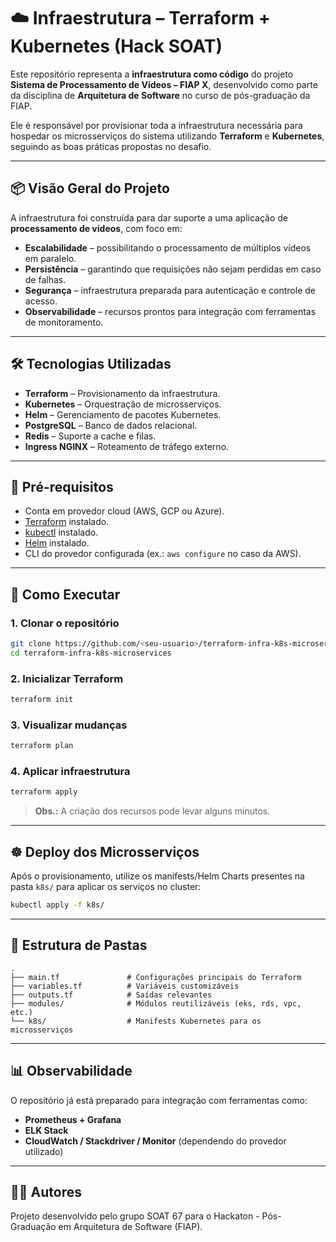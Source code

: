 # ☁️ Infraestrutura – Terraform + Kubernetes (Hack SOAT)

Este repositório representa a **infraestrutura como código** do projeto **Sistema de Processamento de Vídeos – FIAP X**, desenvolvido como parte da disciplina de **Arquitetura de Software** no curso de pós-graduação da FIAP.

Ele é responsável por provisionar toda a infraestrutura necessária para hospedar os microsserviços do sistema utilizando **Terraform** e **Kubernetes**, seguindo as boas práticas propostas no desafio.

---

## 📦 Visão Geral do Projeto

A infraestrutura foi construída para dar suporte a uma aplicação de **processamento de vídeos**, com foco em:

- **Escalabilidade** – possibilitando o processamento de múltiplos vídeos em paralelo.  
- **Persistência** – garantindo que requisições não sejam perdidas em caso de falhas.  
- **Segurança** – infraestrutura preparada para autenticação e controle de acesso.  
- **Observabilidade** – recursos prontos para integração com ferramentas de monitoramento.  

---

## 🛠️ Tecnologias Utilizadas

- **Terraform** – Provisionamento da infraestrutura.  
- **Kubernetes** – Orquestração de microsserviços.  
- **Helm** – Gerenciamento de pacotes Kubernetes.  
- **PostgreSQL** – Banco de dados relacional.  
- **Redis** – Suporte a cache e filas.  
- **Ingress NGINX** – Roteamento de tráfego externo.  

---

## 🧩 Pré-requisitos

- Conta em provedor cloud (AWS, GCP ou Azure).  
- [Terraform](https://developer.hashicorp.com/terraform/downloads) instalado.  
- [kubectl](https://kubernetes.io/docs/tasks/tools/) instalado.  
- [Helm](https://helm.sh/docs/intro/install/) instalado.  
- CLI do provedor configurada (ex.: `aws configure` no caso da AWS).  

---

## 🚀 Como Executar

### 1. Clonar o repositório

```bash
git clone https://github.com/<seu-usuario>/terraform-infra-k8s-microservices.git
cd terraform-infra-k8s-microservices
```

### 2. Inicializar Terraform

```bash
terraform init
```

### 3. Visualizar mudanças

```bash
terraform plan
```

### 4. Aplicar infraestrutura

```bash
terraform apply
```

> **Obs.:** A criação dos recursos pode levar alguns minutos.

---

## ☸️ Deploy dos Microsserviços

Após o provisionamento, utilize os manifests/Helm Charts presentes na pasta `k8s/` para aplicar os serviços no cluster:

```bash
kubectl apply -f k8s/
```

---

## 📁 Estrutura de Pastas

```
.
├── main.tf               # Configurações principais do Terraform
├── variables.tf          # Variáveis customizáveis
├── outputs.tf            # Saídas relevantes
├── modules/              # Módulos reutilizáveis (eks, rds, vpc, etc.)
└── k8s/                  # Manifests Kubernetes para os microsserviços
```

---

## 📊 Observabilidade

O repositório já está preparado para integração com ferramentas como:

- **Prometheus + Grafana**  
- **ELK Stack**  
- **CloudWatch / Stackdriver / Monitor** (dependendo do provedor utilizado)  

---

## 👨‍💻 Autores

Projeto desenvolvido pelo grupo SOAT 67 para o Hackaton - Pós-Graduação em Arquitetura de Software (FIAP).
